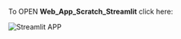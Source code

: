 To OPEN **Web_App_Scratch_Streamlit** click here: 

![Streamlit APP](https://static.streamlit.io/badges/streamlit_badge_black_white.svg)
